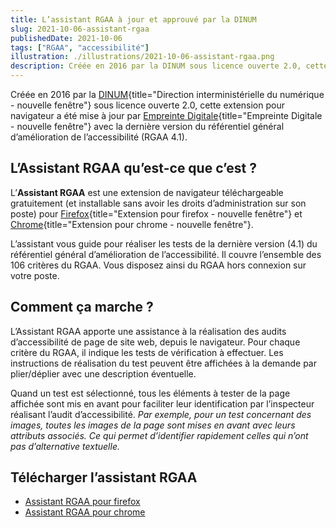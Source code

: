 ```yaml
---
title: L’assistant RGAA à jour et approuvé par la DINUM
slug: 2021-10-06-assistant-rgaa
publishedDate: 2021-10-06
tags: ["RGAA", "accessibilité"]
illustration: ./illustrations/2021-10-06-assistant-rgaa.png
description: Créée en 2016 par la DINUM sous licence ouverte 2.0, cette extension pour navigateur Chrome ou Firefox a été mise à jour par Empreinte Digitale avec la dernière version du RGAA 4.1.
---
```


Créée en 2016 par la [DINUM](https://www.numerique.gouv.fr){title="Direction interministérielle du numérique - nouvelle fenêtre"} sous licence ouverte 2.0, cette extension pour navigateur a été mise à jour par [Empreinte Digitale](https://www.empreintedigitale.fr/){title="Empreinte Digitale - nouvelle fenêtre"} avec la dernière version du référentiel général d’amélioration de l’accessibilité (RGAA 4.1).

## L’Assistant RGAA qu’est-ce que c’est ?

L’**Assistant RGAA** est une extension de navigateur téléchargeable gratuitement (et installable sans avoir les droits d’administration sur son poste) pour [Firefox](https://addons.mozilla.org/fr/firefox/addon/assistant-rgaa/){title="Extension pour firefox - nouvelle fenêtre"} et [Chrome](https://chrome.google.com/webstore/detail/assistant-rgaa/cgpmofepeeiaaljkcclfldhaalfpcand?hl=fr){title="Extension pour chrome - nouvelle fenêtre"}.

L’assistant vous guide pour réaliser les tests de la dernière version (4.1) du référentiel général d’amélioration de l’accessibilité.
Il couvre l’ensemble des 106 critères du RGAA. Vous disposez ainsi du RGAA hors connexion sur votre poste.

## Comment ça marche ?

L’Assistant RGAA apporte une assistance à la réalisation des audits d’accessibilité de page de site web, depuis le navigateur. Pour chaque critère du RGAA, il indique les tests de vérification à effectuer. Les instructions de réalisation du test peuvent être affichées à la demande par plier/déplier avec une description éventuelle.

Quand un test est sélectionné, tous les éléments à tester de la page affichée sont mis en avant pour faciliter leur identification par l’inspecteur réalisant l’audit d’accessibilité. _Par exemple, pour un test concernant des images, toutes les images de la page sont mises en avant avec leurs attributs associés. Ce qui permet d’identifier rapidement celles qui n’ont pas d’alternative textuelle._

## Télécharger l’assistant RGAA
<div>
<ul class="download">
<li><a class="fr-btn button" target="_blank" title="Assistant RGAA pour firefox - nouvelle fenêtre" href="https://addons.mozilla.org/fr/firefox/addon/assistant-rgaa/" >Assistant RGAA pour firefox</a></li>
<li><a class="fr-btn button" target="_blank" title="Assistant RGAA pour chrome - nouvelle fenêtre" href="https://chrome.google.com/webstore/detail/assistant-rgaa/cgpmofepeeiaaljkcclfldhaalfpcand?hl=fr" >Assistant RGAA pour chrome</a></li>
</ul>
</div>
